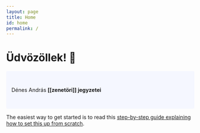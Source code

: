 ```yaml
---
layout: page
title: Home
id: home
permalink: /
---
```


# Üdvözöllek! 🌱

<p style="padding: 3em 1em; background: #f5f7ff; border-radius: 4px;">
  Dénes András <span style="font-weight: bold">[[zenetöri]] jegyzetei</span>
</p>

The easiest way to get started is to read this [step-by-step guide explaining how to set this up from scratch](https://maximevaillancourt.com/blog/setting-up-your-own-digital-garden-with-jekyll).

<style>
  .wrapper {
    max-width: 46em;
  }
</style>
